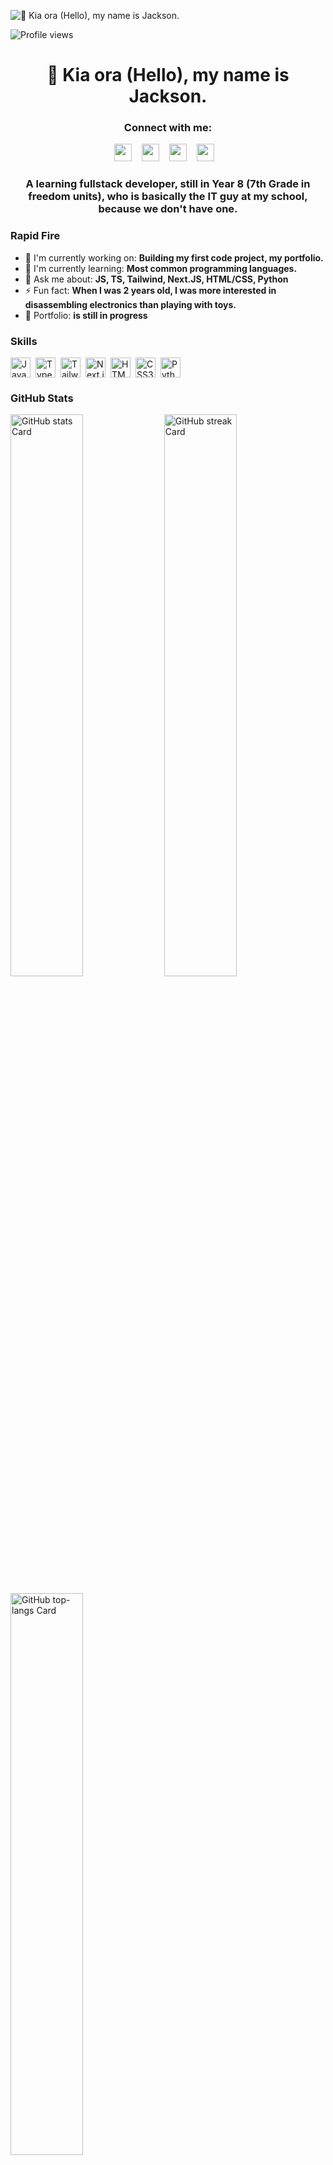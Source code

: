 ![👋 Kia ora (Hello), my name is Jackson.](https://www.codecademy.com/resources/blog/wp-content/uploads/2022/12/What-is-collaborative-coding--1.png)

![Profile views](https://komarev.com/ghpvc/?username=jackson5546&label=Profile%20views&color=0e75b6&style=flat)

<div id="toc">
  <ul align="center" style="list-style: none">
    <summary>
      <h1>
        👋 Kia ora (Hello), my name is Jackson.
      </h1>
    </summary>
  </ul>
</div>

**<h3 align="center">Connect with me:</h3>** 
<p align="center"><a href="https://www.reddit.com/user/JaxK5546" target="_blank"><img src="https://img.shields.io/badge/Reddit-FF4500?style=for-the-badge&logo=reddit&logoColor=white" height="28" style="margin-right: 12px"></a> <a href="https://www.tiktok.com/@jaxkly" target="_blank"><img src="https://img.shields.io/badge/TikTok-000000?style=for-the-badge&logo=tiktok&logoColor=white" height="28" style="margin-right: 12px"></a> <a href="https://twitter.com/JaxK5546" target="_blank"><img src="https://img.shields.io/badge/Twitter-000000?style=for-the-badge&logo=X&logoColor=white" height="28" style="margin-right: 12px"></a> <a href="https://github.com/Jackson5546" target="_blank"><img src="https://img.shields.io/badge/GitHub-100000?style=for-the-badge&logo=github&logoColor=white" height="28" style="margin-right: 12px"></a></p>

 **<h3 align="center">A learning fullstack developer, still in Year 8 (7th Grade in freedom units), who is basically the IT guy at my school, because we don't have one.</h3>**

**<h3 align="left">Rapid Fire</h3>**

- 💼 I'm currently working on: **Building my first code project, my portfolio.**
- 🌱 I'm currently learning: **Most common programming languages.**
- 💬 Ask me about: **JS, TS, Tailwind, Next.JS, HTML/CSS, Python**
- ⚡ Fun fact: **When I was 2 years old, I was more interested in disassembling electronics than playing with toys.**
- 📂 Portfolio: **is still in progress**

 **<h3 align="left">Skills</h3>**

<div style="display: flex; flex-wrap: wrap; gap: 4px; justify-content: left;"><img src="https://cdn.jsdelivr.net/gh/devicons/devicon/icons/javascript/javascript-original.svg" height="32" alt="JavaScript" style="margin-right: 4px"> <img src="https://cdn.jsdelivr.net/gh/devicons/devicon/icons/typescript/typescript-original.svg" height="32" alt="TypeScript" style="margin-right: 4px"> <img src="https://cdn.jsdelivr.net/gh/devicons/devicon@latest/icons/tailwindcss/tailwindcss-original.svg" height="32" alt="Tailwind CSS" style="margin-right: 4px"> <img src="https://cdn.jsdelivr.net/gh/devicons/devicon@latest/icons/nextjs/nextjs-original-wordmark.svg" height="32" alt="Next.js" style="margin-right: 4px"> <img src="https://cdn.jsdelivr.net/gh/devicons/devicon@latest/icons/html5/html5-original-wordmark.svg" height="32" alt="HTML5" style="margin-right: 4px"> <img src="https://cdn.jsdelivr.net/gh/devicons/devicon@latest/icons/css3/css3-original-wordmark.svg" height="32" alt="CSS3" style="margin-right: 4px"> <img src="https://cdn.jsdelivr.net/gh/devicons/devicon/icons/python/python-original.svg" height="32" alt="Python" style="margin-right: 4px"></div>

 **<h3 align="left">GitHub Stats</h3>**

<p align="left">
  <img width="48%" src="https://github-readme-stats.vercel.app/api?username=jackson5546&theme=react&hide_title=false&hide_rank=false&show_icons=false&include_all_commits=false&count_private=true&line_height=23&title_color=599191" alt="GitHub stats Card" />
  <img width="48%" src="https://streak-stats.demolab.com/?user=jackson5546&theme=react&hide_border=false&date_format=M+j%5B%2C+Y%5D&mode=daily&hide_total_contributions=false&hide_current_streak=false&hide_longest_streak=false&card_height=200&ring=599191&sideLabels=599191&currStreakLabel=599191&fire=bb2255" alt="GitHub streak Card" />
</p>

<p align="left">
  <img width="48%" src="https://github-readme-stats.vercel.app/api/top-langs?username=jackson5546&theme=react&hide_title=false&layout=compact&langs_count=6&hide_progress=false&card_width=400" alt="GitHub top-langs Card" />
</p>

